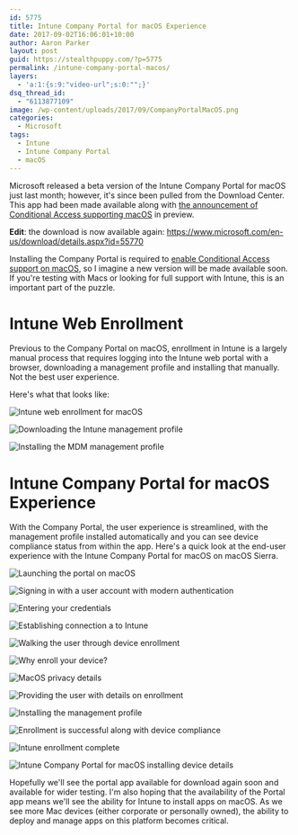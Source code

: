 ```yaml
---
id: 5775
title: Intune Company Portal for macOS Experience
date: 2017-09-02T16:06:01+10:00
author: Aaron Parker
layout: post
guid: https://stealthpuppy.com/?p=5775
permalink: /intune-company-portal-macos/
layers:
  - 'a:1:{s:9:"video-url";s:0:"";}'
dsq_thread_id:
  - "6113877109"
image: /wp-content/uploads/2017/09/CompanyPortalMacOS.png
categories:
  - Microsoft
tags:
  - Intune
  - Intune Company Portal
  - macOS
---
```

Microsoft released a beta version of the Intune Company Portal for macOS just last month; however, it's since been pulled from the Download Center. This app had been made available along with [the announcement of Conditional Access supporting macOS](https://blogs.technet.microsoft.com/enterprisemobility/2017/08/23/azure-ad-and-intune-now-support-macos-in-conditional-access/) in preview.

**Edit**: the download is now available again: <https://www.microsoft.com/en-us/download/details.aspx?id=55770>

Installing the Company Portal is required to [enable Conditional Access support on macOS](https://docs.microsoft.com/en-au/intune/compliance-policy-create-mac-os), so I imagine a new version will be made available soon. If you're testing with Macs or looking for full support with Intune, this is an important part of the puzzle.

# Intune Web Enrollment

Previous to the Company Portal on macOS, enrollment in Intune is a largely manual process that requires logging into the Intune web portal with a browser, downloading a management profile and installing that manually. Not the best user experience.

Here's what that looks like:

![Intune web enrollment for macOS](https://stealthpuppy.com/wp-content/uploads/2017/09/Intune-WebEnroll.png)

![Downloading the Intune management profile](https://stealthpuppy.com/wp-content/uploads/2017/09/Intune-WebEnroll2.png)

![Installing the MDM management profile](https://stealthpuppy.com/wp-content/uploads/2017/09/Intune-WebEnroll-Profile.png)

# Intune Company Portal for macOS Experience

With the Company Portal, the user experience is streamlined, with the management profile installed automatically and you can see device compliance status from within the app. Here's a quick look at the end-user experience with the Intune Company Portal for macOS on macOS Sierra.

![Launching the portal on macOS](https://stealthpuppy.com/wp-content/uploads/2017/09/MacCompanyPortal1.png)
  
![Signing in with a user account with modern authentication](https://stealthpuppy.com/wp-content/uploads/2017/09/MacCompanyPortal2.png)

![Entering your credentials](https://stealthpuppy.com/wp-content/uploads/2017/09/MacCompanyPortal3.png)

![Establishing connection a to Intune](https://stealthpuppy.com/wp-content/uploads/2017/09/MacCompanyPortal4.png)

![Walking the user through device enrollment](https://stealthpuppy.com/wp-content/uploads/2017/09/MacCompanyPortal5.png)

![Why enroll your device?](https://stealthpuppy.com/wp-content/uploads/2017/09/MacCompanyPortal6.png)

![MacOS privacy details](https://stealthpuppy.com/wp-content/uploads/2017/09/MacCompanyPortal7.png)

![Providing the user with details on enrollment](https://stealthpuppy.com/wp-content/uploads/2017/09/MacCompanyPortal8.png)

![Installing the management profile](https://stealthpuppy.com/wp-content/uploads/2017/09/MacCompanyPortal9.png)

![Enrollment is successful along with device compliance](https://stealthpuppy.com/wp-content/uploads/2017/09/MacCompanyPortal10.png)

![Intune enrollment complete](https://stealthpuppy.com/wp-content/uploads/2017/09/MacCompanyPortal11.png)

![Intune Company Portal for macOS installing device details](https://stealthpuppy.com/wp-content/uploads/2017/09/MacCompanyPortal12a.png)

Hopefully we'll see the portal app available for download again soon and available for wider testing. I'm also hoping that the availability of the Portal app means we'll see the ability for Intune to install apps on macOS. As we see more Mac devices (either corporate or personally owned), the ability to deploy and manage apps on this platform becomes critical.
